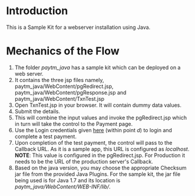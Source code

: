 # Introduction
This is a Sample Kit for a webserver installation using Java.

# Mechanics of the Flow

 1. The folder *paytm_java* has a sample kit which can be deployed on a web server.
 2. It contains the three jsp files namely, paytm_java/WebContent/pgRedirect.jsp, paytm_java/WebContent/pgResponse.jsp and paytm_java/WebContent/TxnTest.jsp
 3. Open TxnTest.jsp in your browser. It will contain dummy data values.
 4. Submit the details.
 5. This will combine the input values and invoke the pgRedirect.jsp which in turn will take the control to the Payment page.
 6. Use the Login credentials given [here](https://paytm-wallet-sdk.readme.io/docs/on-boarding-guidelines) (within point *d*) to login and complete a test payment.
 7. Upon completion of the test payment, the control will pass to the Callback URL. As it is a sample app, this URL is configured as *localhost*. 
 **NOTE**: This value is configured in the pgRedirect.jsp. For Production it needs to be the URL of the production server's Callback.
 8. Based on the java version, you may choose the appropriate Checksum jar file from the provided Java Plugins. For the sample kit, the jar file being used is for Java 1.7 and its location is *paytm_java/WebContent/WEB-INF/lib/*.
